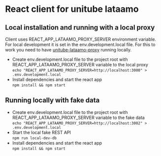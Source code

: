 # React client for unitube lataamo

## Local installation and running with a local proxy

Client uses REACT_APP_LATAAMO_PROXY_SERVER environment variable. For local development it is set in the env.development.local file. For this to work you need to have [unitube-lataamo-proxy](https://version.helsinki.fi/tike-ohtu/unitube-lataamo-proxy) running locally.
- Create env.development.local file to the project root with REACT_APP_LATAAMO_PROXY_SERVER variable to the local proxy<br>
  `echo "REACT_APP_LATAAMO_PROXY_SERVER=http://localhost:3000" > .env.development.local`
- Install dependencies and start the react app <br>
  `npm install && npm start`

## Running locally with fake data

- Create env.development.local file to the project root with REACT_APP_LATAAMO_PROXY_SERVER variable to the fake data<br>
  `echo "REACT_APP_LATAAMO_PROXY_SERVER=http://localhost:3002" > .env.development.local`
- Start the local fake REST API<br>
  `npm run local-dev-db`
- Install dependencies and start the react app<br>
  `npm install && npm start`
